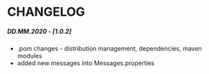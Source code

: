 # CHANGELOG

##### DD.MM.2020 - [1.0.2]
* .pom changes - distribution management, dependencies, maven modules
* added new messages into Messages.properties



